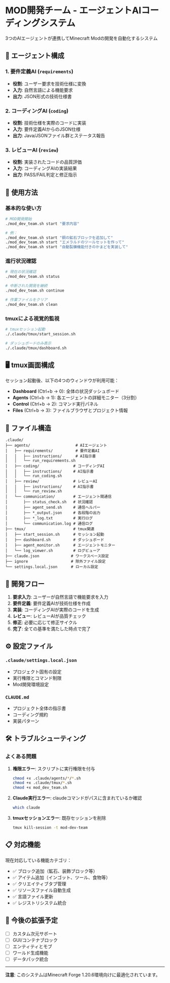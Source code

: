 # MOD開発チーム - エージェントAIコーディングシステム

3つのAIエージェントが連携してMinecraft Modの開発を自動化するシステム

## 🤖 エージェント構成

### 1. 要件定義AI (`requirements`)
- **役割**: ユーザー要求を技術仕様に変換
- **入力**: 自然言語による機能要求
- **出力**: JSON形式の技術仕様書

### 2. コーディングAI (`coding`) 
- **役割**: 技術仕様を実際のコードに実装
- **入力**: 要件定義AIからのJSON仕様
- **出力**: Java/JSONファイル群とステータス報告

### 3. レビューAI (`review`)
- **役割**: 実装されたコードの品質評価
- **入力**: コーディングAIの実装結果
- **出力**: PASS/FAIL判定と修正指示

## 🚀 使用方法

### 基本的な使い方

```bash
# MOD開発開始
./mod_dev_team.sh start "要求内容"

# 例：
./mod_dev_team.sh start "銅の鉱石ブロックを追加して"
./mod_dev_team.sh start "エメラルドのツールセットを作って"
./mod_dev_team.sh start "自動製錬機能付きのかまどを実装して"
```

### 進行状況確認

```bash
# 現在の状況確認
./mod_dev_team.sh status

# 中断された開発を継続
./mod_dev_team.sh continue

# 作業ファイルをクリア
./mod_dev_team.sh clean
```

### tmuxによる視覚的監視

```bash
# tmuxセッション起動
./.claude/tmux/start_session.sh

# ダッシュボードのみ表示
./.claude/tmux/dashboard.sh
```

## 🖥️ tmux画面構成

セッション起動後、以下の4つのウィンドウが利用可能：

- **Dashboard** (Ctrl+b → 0): 全体の状況ダッシュボード
- **Agents** (Ctrl+b → 1): 各エージェントの詳細モニター（3分割）
- **Control** (Ctrl+b → 2): コマンド実行パネル
- **Files** (Ctrl+b → 3): ファイルブラウザとプロジェクト情報

## 📁 ファイル構造

```
.claude/
├── agents/                    # AIエージェント
│   ├── requirements/          # 要件定義AI
│   │   ├── instructions/      # AI指示書
│   │   └── run_requirements.sh
│   ├── coding/               # コーディングAI
│   │   ├── instructions/     # AI指示書
│   │   └── run_coding.sh
│   ├── review/               # レビューAI
│   │   ├── instructions/     # AI指示書
│   │   └── run_review.sh
│   └── communication/        # エージェント間通信
│       ├── status_check.sh   # 状況確認
│       ├── agent_send.sh     # 通信ヘルパー
│       ├── *_output.json     # 各段階の出力
│       ├── *_log.txt         # 実行ログ
│       └── communication.log # 通信ログ
├── tmux/                     # tmux関連
│   ├── start_session.sh      # セッション起動
│   ├── dashboard.sh          # ダッシュボード
│   ├── agent_monitor.sh      # エージェントモニター
│   └── log_viewer.sh         # ログビューア
├── claude.json              # ワークスペース設定
├── ignore                   # 除外ファイル設定
└── settings.local.json      # ローカル設定
```

## 🔧 開発フロー

1. **要求入力**: ユーザーが自然言語で機能要求を入力
2. **要件定義**: 要件定義AIが技術仕様を作成
3. **実装**: コーディングAIが実際のコードを生成
4. **レビュー**: レビューAIが品質チェック
5. **修正**: 必要に応じて修正サイクル
6. **完了**: 全ての基準を満たした時点で完了

## ⚙️ 設定ファイル

### `.claude/settings.local.json`
- プロジェクト固有の設定
- 実行権限とコマンド制限
- Mod開発環境設定

### `CLAUDE.md`
- プロジェクト全体の指示書
- コーディング規約
- 実装パターン

## 🛠️ トラブルシューティング

### よくある問題

1. **権限エラー**: スクリプトに実行権限を付与
   ```bash
   chmod +x .claude/agents/*/*.sh
   chmod +x .claude/tmux/*.sh
   chmod +x mod_dev_team.sh
   ```

2. **Claude実行エラー**: claudeコマンドがパスに含まれているか確認
   ```bash
   which claude
   ```

3. **tmuxセッションエラー**: 既存セッションを削除
   ```bash
   tmux kill-session -t mod-dev-team
   ```

## 📋 対応機能

現在対応している機能カテゴリ：

- ✅ ブロック追加（鉱石、装飾ブロック等）
- ✅ アイテム追加（インゴット、ツール、食物等）
- ✅ クリエイティブタブ管理
- ✅ リソースファイル自動生成
- ✅ 言語ファイル更新
- ✅ レジストリシステム統合

## 🎯 今後の拡張予定

- [ ] カスタム次元サポート
- [ ] GUI/コンテナブロック
- [ ] エンティティとモブ
- [ ] ワールド生成機能
- [ ] データパック統合

---

**注意**: このシステムはMinecraft Forge 1.20.6環境向けに最適化されています。
